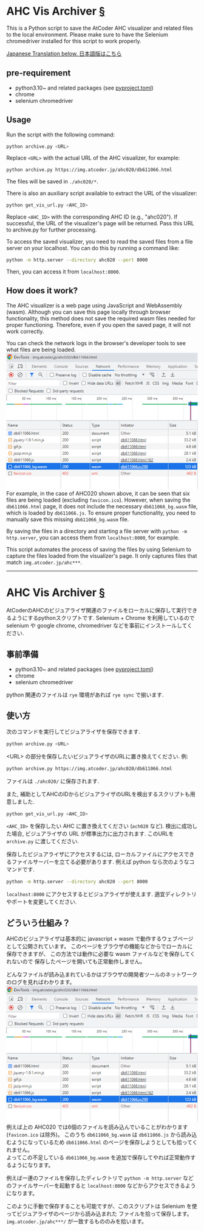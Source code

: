 # AHC Vis Archiver <a href="#top" id="top">§</a>

This is a Python script to save the AtCoder AHC visualizer and related files to the local environment. Please make sure to have the Selenium chromedriver installed for this script to work properly.

<a href="#jp">Japanese Translation below. 日本語版はこちら</a>

## pre-requirement

* python3.10~ and related packages (see [pyproject.toml](pyproject.toml))
* chrome
* selenium chromedriver


## Usage

Run the script with the following command:

```bash
python archive.py <URL>
```

Replace `<URL>` with the actual URL of the AHC visualizer, for example:

```bash
python archive.py https://img.atcoder.jp/ahc020/db611066.html
```
The files will be saved in `./ahc020/*`.


There is also an auxiliary script available to extract the URL of the visualizer:

```bash
python get_vis_url.py <AHC_ID>
```

Replace `<AHC_ID>` with the corresponding AHC ID (e.g., "ahc020"). If successful, the URL of the visualizer's page will be returned. Pass this URL to archive.py for further processing.


To access the saved visualizer, you need to read the saved files from a file server on your localhost. You can do this by running a command like:


```bash
python -m http.server --directory ahc020 --port 8000
```

Then, you can access it from `localhost:8000`.


## How does it work?

The AHC visualizer is a web page using JavaScript and WebAssembly (wasm). Although you can save this page locally through browser functionality, this method does not save the required wasm files needed for proper functioning. Therefore, even if you open the saved page, it will not work correctly.

You can check the network logs in the browser's developer tools to see what files are being loaded.
![](requested_files.png)  
For example, in the case of AHC020 shown above, it can be seen that six files are being loaded (excluding `favicon.ico`). However, when saving the `db611066.html` page, it does not include the necessary `db611066_bg.wasm` file, which is loaded by `db611066.js`. To ensure proper functionality, you need to manually save this missing `db611066_bg.wasm` file.

By saving the files in a directory and starting a file server with `python -m http.server`, you can access them from `localhost:8000`, for example.

This script automates the process of saving the files by using Selenium to capture the files loaded from the visualizer's page. It only captures files that match `img.atcoder.jp/ahc***`.


---

# AHC Vis Archiver <a href="#top" id="jp">§</a>

AtCoderのAHCのビジュアライザ関連のファイルをローカルに保存して実行できるようにするpythonスクリプトです. Selenium + Chrome を利用しているので selenium や google chrome, chromedriver などを事前にインストールしてください.

## 事前準備

* python3.10~ and related packages (see [pyproject.toml](pyproject.toml))
* chrome
* selenium chromedriver

python 関連のファイルは `rye` 環境があれば `rye sync` で揃います.

## 使い方

次のコマンドを実行してビジュアライザを保存できます.

```bash
python archive.py <URL>
```

\<URL\> の部分を保存したいビジュアライザのURLに置き換えてください. 例:

```bash
python archive.py https://img.atcoder.jp/ahc020/db611066.html
```
ファイルは `./ahc020/` に保存されます.

また, 補助としてAHCのIDからビジュアライザのURLを検出するスクリプトも用意しました.

```bash
python get_vis_url.py <AHC_ID>
```

`<AHC_ID>` を保存したい AHC に置き換えてください (`ach020` など).
検出に成功した場合, ビジュアライザの URL が標準出力に出力されます.
このURLを `archive.py` に渡してください.

保存したビジュアライザにアクセスするには, ローカルファイルにアクセスできるファイルサーバーを立てる必要があります. 例えば python なら次のようなコマンドです.

```bash
python -m http.server --directory ahc020 --port 8000
```

`localhost:8000` にアクセスするとビジュアライザが使えます.
適宜ディレクトリやポートを変更してください.

## どういう仕組み？

AHCのビジュアライザは基本的に javascript + wasm で動作するウェブページとして公開されています。
このページをブラウザの機能などからでローカルに保存できますが、
この方法では動作に必要な wasm ファイルなどを保存してくれないので
保存したページを開いても正常動作しません。

どんなファイルが読み込まれているかはブラウザの開発者ツールのネットワークのログを見ればわかります。  
![](requested_files.png)  
例えば上の AHC020 では6個のファイルを読み込んでいることがわかります(`favicon.ico` は除外)。
このうち `db611066_bg.wasm` は `db611066.js` から読み込むようになっているため
`db611066.html` のページを保存しようとしても拾ってくれません。  
よってこの不足している `db611066_bg.wasm` を追加で保存してやれば正常動作するようになります。  

例えば一連のファイルを保存したディレクトリで `python -m http.server` などのファイルサーバーを起動すると
`localhost:8000` などからアクセスできるようになります。

このように手動で保存することも可能ですが、このスクリプトは Selenium を使ってビジュアライザのページから読み込まれた
ファイルを拾って保存します。 `img.atcoder.jp/ahc***/` が一致するもののみを拾います。
